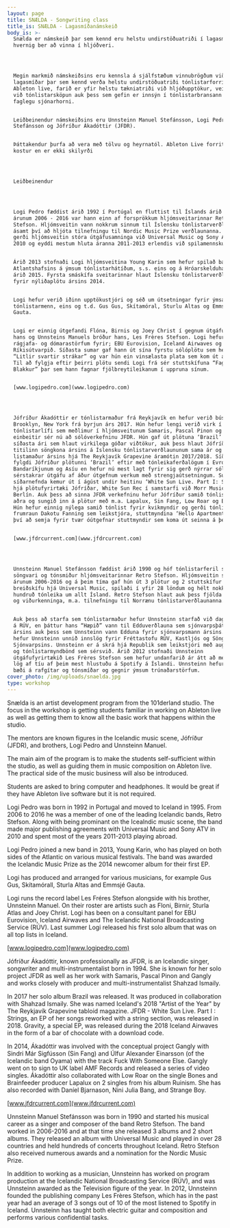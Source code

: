 ```yaml
---
layout: page
title: SNÆLDA - Songwriting class
title_is: SNÆLDA - Lagasmíðanámskeið
body_is: >-
  Snælda er námskeið þar sem kennd eru helstu undirstöðuatriði í lagasmíðum og
  hvernig ber að vinna í hljóðveri.




  Megin markmið námskeiðsins eru kennsla á sjálfstæðum vinnubrögðum við
  lagasmíðar þar sem kennd verða helstu undirstöðuatriði tónlistarforritsins
  Ableton live, farið er yfir helstu tækniatriði við hljóðupptökur, veitt aðstoð
  við tónlistarsköpun auk þess sem gefin er innsýn í tónlistarbransann frá
  faglegu sjónarhorni. 


  Leiðbeinendur námskeiðsins eru Unnsteinn Manuel Stefánsson, Logi Pedro
  Stefánsson og Jófríður Ákadóttir (JFDR).


  Þáttakendur þurfa að vera með tölvu og heyrnatól. Ableton Live forritið væri
  kostur en er ekki skilyrði




  Leiðbeinendur




  Logi Pedro fæddist árið 1992 í Portúgal en fluttist til Íslands árið 1995. Frá
  árunum 2006 - 2016 var hann einn af forsprökkum hljómsveitarinnar Retro
  Stefson. Hljómsveitin vann nokkrum sinnum til Íslensku tónlistarverðlaunanna
  ásamt því að hljóta tilnefningu til Nordic Music Prize verðlaunanna. Auk þess
  gerði hljómsveitin stóra útgáfusamninga við Universal Music og Sony ATV árið
  2010 og eyddi mestum hluta áranna 2011-2013 erlendis við spilamennsku.


  Árið 2013 stofnaði Logi hljómsveitina Young Karin sem hefur spilað báðum megin
  Atlantshafsins á ýmsum tónlistarhátíðum, s.s. eins og á Hróarskelduhátíðinni
  árið 2015. Fyrsta smáskífa sveitarinnar hlaut Íslensku tónlistarverðlaunin
  fyrir nýliðaplötu ársins 2014. 


  Logi hefur verið iðinn upptökustjóri og séð um útsetningar fyrir ýmsa
  tónlistarmenn, eins og t.d. Gus Gus, Skítamóral, Sturlu Altas og Emmsjé
  Gauta. 


  Logi er einnig útgefandi Flóna, Birnis og Joey Christ í gegnum útgáfufyrirtæki
  hans og Unnsteins Manuels bróður hans, Les Frères Stefson. Logi hefur sinnt
  rágjafa- og dómarastörfum fyrir; EBU Eurovision, Iceland Airwaves og
  Ríkisútvarpið. Síðasta sumar gaf hann út sína fyrstu sólóplötu sem heitir
  “Litlir svartir strákar” og var hún ein vinsælasta plata sem kom út árið 2018.
  Til að fylgja eftir þeirri plötu sendi Logi frá sér stuttskífuna “Fagri
  Blakkur” þar sem hann fagnar fjölbreytileikanum í uppruna sínum.


  [www.logipedro.com](www.logipedro.com)




  Jófríður Ákadóttir er tónlistarmaður frá Reykjavík en hefur verið búsett í
  Brooklyn, New York frá byrjun árs 2017. Hún hefur lengi verið virk í íslensku
  tónlistarlífi sem meðlimur í hljómsveitunum Samaris, Pascal Pinon og Gangly en
  einbeitir sér nú að sólóverkefninu JFDR. Hún gaf út plötuna ‘Brazil’ í mars á
  síðasta ári sem hlaut virkilega góðar viðtökur, auk þess hlaut Jófríður
  titilinn söngkona ársins á Íslensku tónlistarverðlaununum sama ár og var valin
  listamaður ársins hjá The Reykjavík Grapevine áramótin 2017/2018. Síðasta ár
  fylgdi Jófríður plötunni ‘Brazil’ eftir með tónleikaferðalögum í Evrópu,
  Bandaríkjunum og Asíu en hefur nú mest lagt fyrir sig gerð nýrrar sólóplötu og
  sérstakrar útgáfu af áður útgefnum verkum með strengjaútsetningum. Sú
  síðarnefnda kemur út í ágúst undir heitinu ‘White Sun Live. Part I: Strings’
  hjá plötufyrirtæki Jófríðar, White Sun Rec í samstarfi við Morr Music í
  Berlín. Auk þess að sinna JFDR verkefninu hefur Jófríður samið tónlist fyrir
  aðra og sungið inn á plötur með m.a. Lapalux, Sin Fang, Low Roar og Bang Gang.
  Hún hefur einnig nýlega samið tónlist fyrir kvikmyndir og gerði tónlistina við
  frumraun Dakotu Fanning sem leikstjóra, stuttmyndina ‘Hello Apartment’ ásamt
  því að semja fyrir tvær óútgefnar stuttmyndir sem koma út seinna á þessu ári.


  [www.jfdrcurrent.com](www.jfdrcurrent.com)




  Unnsteinn Manuel Stefánsson fæddist árið 1990 og hóf tónlistarferil sinn sem
  söngvari og tónsmiður hljómsveitarinnar Retro Stefson. Hljómsveitin starfaði á
  árunum 2006-2016 og á þeim tíma gaf hún út 3 plötur og 2 stuttskífur m.a.
  breiðskífu hjá Universal Music, spilaði í yfir 28 löndum og hélt nokkur
  hundruð tónleika um allt Ísland. Retro Stefson hlaut auk þess fjölda verðlauna
  og viðurkenninga, m.a. tilnefningu til Norrænu tónlistarverðlaunanna.


  Auk þess að starfa sem tónlistarmaður hefur Unnsteinn starfað við dagskrárgerð
  á RÚV, en þáttur hans “Hæpið” vann til Edduverðlauna sem sjónvarpsþáttur
  ársins auk þess sem Unnsteinn vann Edduna fyrir sjónvarpsmann ársins. Einnig
  hefur Unnsteinn unnið innslög fyrir Fréttastofu RÚV, Kastljós og Söngvakeppni
  Sjónvarpsins. Unnsteinn er á skrá hjá Republik sem leikstjóri með auglýsingar
  og tónlistarmyndbönd sem sérsvið. Árið 2012 stofnaði Unnsteinn
  útgáfufyrirtækið Les Frères Stefson sem hefur undanfarið ár átt að meðaltali 3
  lög af tíu af þeim mest hlustuðu á Spotify á Íslandi. Unnsteinn hefur kennt
  bæði á rafgítar og tónsmíðar og gegnir ýmsum trúnaðarstörfum.
cover_photo: /img/uploads/snaelda.jpg
type: workshop
---
```

Snælda is an artist development program from the 101derland studio. The focus in the workshop is getting students familiar in working on Ableton live as well as getting them to know all the basic work that happens within the studio. 

The mentors are known figures in the Icelandic music scene, Jófríður (JFDR), and brothers, Logi Pedro and Unnsteinn Manuel. 

The main aim of the program is to make the students self-sufficient within the studio, as well as guiding them in music composition on Ableton live. The practical side of the music business will also be introduced. 

Students are asked to bring computer and headphones. It would be great if they have Ableton live software but it is not required.



Logi Pedro was born in 1992 in Portugal and moved to Iceland in 1995. From 2006 to 2016 he was a member of one of the leading Icelandic bands, Retro Stefson. Along with being prominant on the Icealndic music scene, the band made major publishing agreements with Universal Music and Sony ATV in 2010 and spent most of the years 2011-2013 playing abroad.

Logi Pedro joined a new band in 2013, Young Karin, who has played on both sides of the Atlantic on various musical festivals. The band was awarded the Icelandic Music Prize as the 2014 newcomer album for their first EP.

Logi has produced and arranged for various musicians, for example Gus Gus, Skítamórall, Sturla Altas and Emmsjé Gauta.

Logi runs the record label Les Fréres Stefson alongside with his brother, Unnsteinn Manuel. On their roster are artists such as Floni, Birnir, Sturla Atlas and Joey Christ. Logi has been on a consultant panel for EBU Eurovision, Iceland Airwaves and The Icelandic National Broadcasting Service (RÚV). Last summer Logi released his first solo album that was on all top lists in Iceland. 

[www.logipedro.com](www.logipedro.com)



Jófríður Ákadóttir, known professionally as JFDR, is an Icelandic singer, songwriter and multi-instrumentalist born in 1994. She is known for her solo project JFDR as well as her work with Samaris, Pascal Pinon and Gangly and works closely with producer and multi-instrumentalist Shahzad Ismaily. 

In 2017 her solo album Brazil was released. It was produced in collaboration with Shahzad Ismaily. She was named Iceland's 2018 "Artist of the Year" by The Reykjavík Grapevine tabloid magazine. JFDR - White Sun Live. Part I : Strings, an EP of her songs reworked with a string section, was released in 2018. Gravity, a special EP, was released during the 2018 Iceland Airwaves in the form of a bar of chocolate with a download code.

In 2014, Ákadóttir was involved with the conceptual project Gangly with Sindri Már Sigfússon (Sin Fang) and Úlfur Alexander Einarsson (of the Icelandic band Oyama) with the track Fuck With Someone Else. Gangly went on to sign to UK label AMF Records and released a series of video singles. Ákadóttir also collaborated with Low Roar on the single Bones and Brainfeeder producer Lapalux on 2 singles from his album Ruinism. She has also recorded with Daníel Bjarnason, Nini Julia Bang, and Strange Boy.

[www.jfdrcurrent.com](www.jfdrcurrent.com)

Unnsteinn Manuel Stefánsson was born in 1990 and started his musical career as a singer and composer of the band Retro Stefson. The band worked in 2006-2016 and at that time she released 3 albums and 2 short albums. They released an album with Universal Music and played in over 28 countries and held hundreds of concerts throughout Iceland. Retro Stefson also received numerous awards and a nomination for the Nordic Music Prize.

In addition to working as a musician, Unnsteinn has worked on program production at the Icelandic National Broadcasting Service (RÚV), and was Unnsteinn awarded as the Television figure of the year. In 2012, Unnsteinn founded the publishing company Les Frères Stefson, which has in the past year had an average of 3 songs out of 10 of the most listened to Spotify in Iceland. Unnsteinn has taught both electric guitar and composition and performs various confidential tasks.
